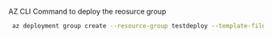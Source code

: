 AZ CLI Command to deploy the reosurce group
```bash
 az deployment group create --resource-group testdeploy --template-file .\template.json --parameters sqlServerUser='sqlusername' sqlServerPassword='sqlpassword' sqlServerName='nameofthesqlserver' containerRegistryName='nameoftheazurecontainerregistry'
```